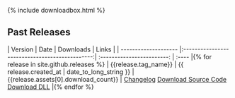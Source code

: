 {% include downloadbox.html %}

## Past Releases

| Version              | Date                                           | Downloads                  | Links |
| -------------------- |:----------------------------------------------:| :------------------------: | :---- |{% for release in site.github.releases %}
| {{release.tag_name}} | {{ release.created_at | date_to_long_string }} | {{release.assets[0].download_count}} | <a href="" class="dl-btn btn">Changelog</a> <a href="" class="dl-btn btn">Download Source Code</a> <a href="" class="dl-btn btn">Download DLL</a>      |{% endfor %}